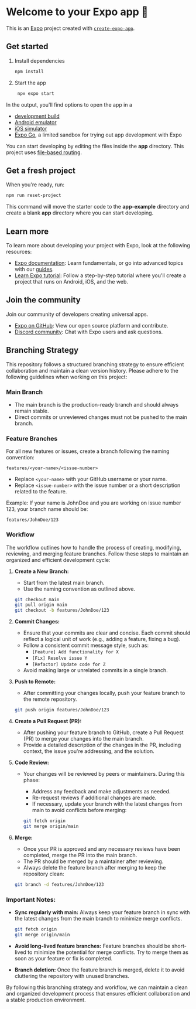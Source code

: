 # Welcome to your Expo app 👋

This is an [Expo](https://expo.dev) project created with [`create-expo-app`](https://www.npmjs.com/package/create-expo-app).

## Get started

1. Install dependencies

   ```bash
   npm install
   ```

2. Start the app

   ```bash
    npx expo start
   ```

In the output, you'll find options to open the app in a

- [development build](https://docs.expo.dev/develop/development-builds/introduction/)
- [Android emulator](https://docs.expo.dev/workflow/android-studio-emulator/)
- [iOS simulator](https://docs.expo.dev/workflow/ios-simulator/)
- [Expo Go](https://expo.dev/go), a limited sandbox for trying out app development with Expo

You can start developing by editing the files inside the **app** directory. This project uses [file-based routing](https://docs.expo.dev/router/introduction).

## Get a fresh project

When you're ready, run:

```bash
npm run reset-project
```

This command will move the starter code to the **app-example** directory and create a blank **app** directory where you can start developing.

## Learn more

To learn more about developing your project with Expo, look at the following resources:

- [Expo documentation](https://docs.expo.dev/): Learn fundamentals, or go into advanced topics with our [guides](https://docs.expo.dev/guides).
- [Learn Expo tutorial](https://docs.expo.dev/tutorial/introduction/): Follow a step-by-step tutorial where you'll create a project that runs on Android, iOS, and the web.

## Join the community

Join our community of developers creating universal apps.

- [Expo on GitHub](https://github.com/expo/expo): View our open source platform and contribute.
- [Discord community](https://chat.expo.dev): Chat with Expo users and ask questions.


## Branching Strategy

This repository follows a structured branching strategy to ensure efficient collaboration and maintain a clean version history. Please adhere to the following guidelines when working on this project:

### Main Branch

- The main branch is the production-ready branch and should always remain stable.
- Direct commits or unreviewed changes must not be pushed to the main branch.

### Feature Branches

For all new features or issues, create a branch following the naming convention:

```
features/<your-name>/<issue-number>
```

- Replace `<your-name>` with your GitHub username or your name.
- Replace `<issue-number>` with the issue number or a short description related to the feature.

Example:
If your name is JohnDoe and you are working on issue number 123, your branch name should be:

```
features/JohnDoe/123
```

### Workflow

The workflow outlines how to handle the process of creating, modifying, reviewing, and merging feature branches. Follow these steps to maintain an organized and efficient development cycle:

1. **Create a New Branch:**
   - Start from the latest main branch.
   - Use the naming convention as outlined above.

   ```bash
   git checkout main
   git pull origin main
   git checkout -b features/JohnDoe/123
   ```

2. **Commit Changes:**
   - Ensure that your commits are clear and concise. Each commit should reflect a logical unit of work (e.g., adding a feature, fixing a bug).
   - Follow a consistent commit message style, such as:
     - `[Feature] Add functionality for X`
     - `[Fix] Resolve issue Y`
     - `[Refactor] Update code for Z`
   - Avoid making large or unrelated commits in a single branch.

3. **Push to Remote:**
   - After committing your changes locally, push your feature branch to the remote repository.

   ```bash
   git push origin features/JohnDoe/123
   ```

4. **Create a Pull Request (PR):**
   - After pushing your feature branch to GitHub, create a Pull Request (PR) to merge your changes into the main branch.
   - Provide a detailed description of the changes in the PR, including context, the issue you're addressing, and the solution.

5. **Code Review:**
   - Your changes will be reviewed by peers or maintainers. During this phase:
     - Address any feedback and make adjustments as needed.
     - Re-request reviews if additional changes are made.
     - If necessary, update your branch with the latest changes from main to avoid conflicts before merging:

     ```bash
     git fetch origin
     git merge origin/main
     ```

6. **Merge:**
   - Once your PR is approved and any necessary reviews have been completed, merge the PR into the main branch.
   - The PR should be merged by a maintainer after reviewing.
   - Always delete the feature branch after merging to keep the repository clean:

   ```bash
   git branch -d features/JohnDoe/123
   ```

### Important Notes:

- **Sync regularly with main:** Always keep your feature branch in sync with the latest changes from the main branch to minimize merge conflicts.

  ```bash
  git fetch origin
  git merge origin/main
  ```

- **Avoid long-lived feature branches:** Feature branches should be short-lived to minimize the potential for merge conflicts. Try to merge them as soon as your feature or fix is completed.
- **Branch deletion:** Once the feature branch is merged, delete it to avoid cluttering the repository with unused branches.

By following this branching strategy and workflow, we can maintain a clean and organized development process that ensures efficient collaboration and a stable production environment.
